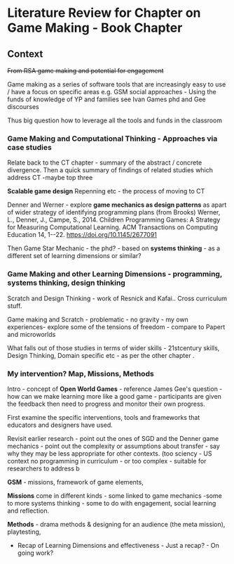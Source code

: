 # Literature Review for Chapter on Game Making - Book Chapter

## Context

~~From RSA game making and potential for engagement~~

Game making as a series of software tools that are increasingly easy    to use / have a focus on specific areas e.g. GSM
social approaches - Using the funds of knowledge of YP and families see Ivan Games phd and Gee  discourses

Thus big question how to leverage all the tools and funds in the classroom

### Game Making and Computational Thinking - Approaches via case studies

Relate back to the CT chapter - summary of the abstract / concrete divergence. Then a quick summary of findings of related studies which address CT -maybe top three

**Scalable game design**  Repenning etc - the process of moving to CT

Denner and Werner - explore **game mechanics as design patterns** as apart of wider strategy of identifying programming plans (from Brooks)
Werner, L., Denner, J., Campe, S., 2014. Children Programming Games: A Strategy for Measuring Computational Learning. ACM Transactions on Computing Education 14, 1--22. https://doi.org/10.1145/2677091

Then Game Star Mechanic - the phd? - based on **systems thinking** - as a different set of learning dimensions or similar?

### Game Making and other Learning Dimensions - programming, systems thinking, design thinking

Scratch and Design Thinking - work of Resnick and Kafai.. Cross curriculum stuff.

Game making and Scratch - problematic - no gravity - my own experiences- explore some of the tensions of freedom - compare to Papert and microworlds

What falls out of those studies in terms of wider skills - 21stcentury skills, Design Thinking, Domain specific etc - as per the other chapter .

### My intervention? Map, Missions, Methods

Intro - concept of **Open World Games** - reference James Gee's question - how can we make learning more like a good game - participants are given the feedback then need to progress and monitor their own progress.

First examine the specific interventions, tools and frameworks that educators and designers have used.

Revisit earlier research - point out the ones of SGD and the Denner game mechanics - point out the complexity or assumptions about transfer - say why they may be less appropriate for other contexts. (too sciency - US context no programming in curriculum - or too complex - suitable for researchers to address b

**GSM** - missions, framework of game elements,


**Missions**
come in different kinds - some linked to game mechanics -some to more systems thinking - some to do with engagement, social learning and reflection.


**Methods** - drama methods & designing for an audience (the meta mission), playtesting,

- Recap of Learning Dimensions and effectiveness - Just a recap? -
On going work?
